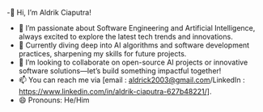 -👋 Hi, I’m Aldrik Ciaputra!
- 👀 I’m passionate about Software Engineering and Artificial Intelligence, always excited to explore the latest tech trends and innovations.
- 🌱 Currently diving deep into AI algorithms and software development practices, sharpening my skills for future projects.
- 💞️ I’m looking to collaborate on open-source AI projects or innovative software solutions—let’s build something impactful together!
- 📫 You can reach me via [email : aldrick2003@gmail.com/LinkedIn : https://www.linkedin.com/in/aldrik-ciaputra-627b48221/].
- 😄 Pronouns: He/Him

<!---
XredSFL/XredSFL is a ✨ special ✨ repository because its `README.md` (this file) appears on your GitHub profile.
You can click the Preview link to take a look at your changes.
--->
